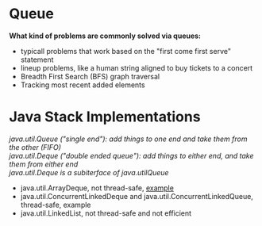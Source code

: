 # Queue

**What kind of problems are commonly solved via queues:**

- typicall problems that work based on the "first come first serve" statement
- lineup problems, like a human string aligned to buy tickets to a concert
- Breadth First Search (BFS) graph traversal
- Tracking most recent added elements

# Java Stack Implementations

*java.util.Queue ("single end"): add things to one end and take them from the other (FIFO)*\
*java.util.Deque ("double ended queue"): add things to either end, and take them from either end*\
*java.util.Deque is a subiterface of java.utilQueue*

- java.util.ArrayDeque, not thread-safe, [example](https://github.com/AnghelLeonard/Data-Structures/tree/master/queue/QueueViaArrayDeque)
- java.util.ConcurrentLinkedDeque and java.util.ConcurrentLinkedQueue, thread-safe, example
- java.util.LinkedList, not thread-safe and not efficient

